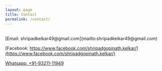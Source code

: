 ```yaml
---
layout: page
title: Contact
permalink: /contact/
---
```

<br/>
[Email: shripadkelkar49@gmail.com](mailto:shripadkelkar49@gmail.com)

[Facebook: https://www.facebook.com/shripadgopinath.kelkar/](https://www.facebook.com/shripadgopinath.kelkar/)

[Whatsapp: +91-93211-11949](https://wa.me/919321111949)